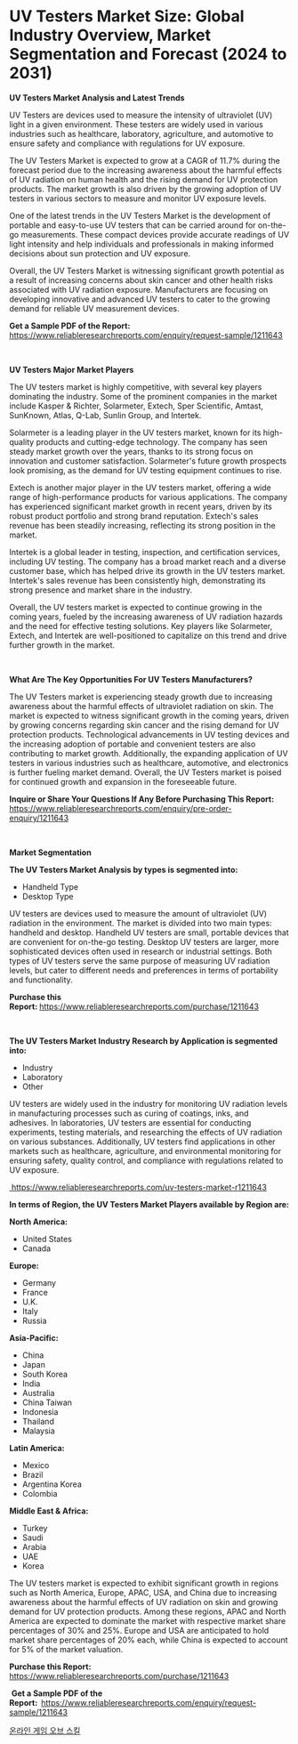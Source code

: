 <p><h1>UV Testers Market Size: Global Industry Overview, Market Segmentation and Forecast (2024 to 2031)</h1></p><p><strong>UV Testers Market Analysis and Latest Trends</strong></p>
<p><p>UV Testers are devices used to measure the intensity of ultraviolet (UV) light in a given environment. These testers are widely used in various industries such as healthcare, laboratory, agriculture, and automotive to ensure safety and compliance with regulations for UV exposure.</p><p>The UV Testers Market is expected to grow at a CAGR of 11.7% during the forecast period due to the increasing awareness about the harmful effects of UV radiation on human health and the rising demand for UV protection products. The market growth is also driven by the growing adoption of UV testers in various sectors to measure and monitor UV exposure levels.</p><p>One of the latest trends in the UV Testers Market is the development of portable and easy-to-use UV testers that can be carried around for on-the-go measurements. These compact devices provide accurate readings of UV light intensity and help individuals and professionals in making informed decisions about sun protection and UV exposure.</p><p>Overall, the UV Testers Market is witnessing significant growth potential as a result of increasing concerns about skin cancer and other health risks associated with UV radiation exposure. Manufacturers are focusing on developing innovative and advanced UV testers to cater to the growing demand for reliable UV measurement devices.</p></p>
<p><strong>Get a Sample PDF of the Report:&nbsp;</strong> <a href="https://www.reliableresearchreports.com/enquiry/request-sample/1211643">https://www.reliableresearchreports.com/enquiry/request-sample/1211643</a></p>
<p>&nbsp;</p>
<p><strong>UV Testers Major Market Players</strong></p>
<p><p>The UV testers market is highly competitive, with several key players dominating the industry. Some of the prominent companies in the market include Kasper & Richter, Solarmeter, Extech, Sper Scientific, Amtast, SunKnown, Atlas, Q-Lab, Sunlin Group, and Intertek.</p><p>Solarmeter is a leading player in the UV testers market, known for its high-quality products and cutting-edge technology. The company has seen steady market growth over the years, thanks to its strong focus on innovation and customer satisfaction. Solarmeter's future growth prospects look promising, as the demand for UV testing equipment continues to rise.</p><p>Extech is another major player in the UV testers market, offering a wide range of high-performance products for various applications. The company has experienced significant market growth in recent years, driven by its robust product portfolio and strong brand reputation. Extech's sales revenue has been steadily increasing, reflecting its strong position in the market.</p><p>Intertek is a global leader in testing, inspection, and certification services, including UV testing. The company has a broad market reach and a diverse customer base, which has helped drive its growth in the UV testers market. Intertek's sales revenue has been consistently high, demonstrating its strong presence and market share in the industry.</p><p>Overall, the UV testers market is expected to continue growing in the coming years, fueled by the increasing awareness of UV radiation hazards and the need for effective testing solutions. Key players like Solarmeter, Extech, and Intertek are well-positioned to capitalize on this trend and drive further growth in the market.</p></p>
<p>&nbsp;</p>
<p><strong>What Are The Key Opportunities For UV Testers Manufacturers?</strong></p>
<p><p>The UV Testers market is experiencing steady growth due to increasing awareness about the harmful effects of ultraviolet radiation on skin. The market is expected to witness significant growth in the coming years, driven by growing concerns regarding skin cancer and the rising demand for UV protection products. Technological advancements in UV testing devices and the increasing adoption of portable and convenient testers are also contributing to market growth. Additionally, the expanding application of UV testers in various industries such as healthcare, automotive, and electronics is further fueling market demand. Overall, the UV Testers market is poised for continued growth and expansion in the foreseeable future.</p></p>
<p><strong>Inquire or Share Your Questions If Any Before Purchasing This Report:</strong> <a href="https://www.reliableresearchreports.com/enquiry/pre-order-enquiry/1211643">https://www.reliableresearchreports.com/enquiry/pre-order-enquiry/1211643</a></p>
<p>&nbsp;</p>
<p><strong>Market Segmentation</strong></p>
<p><strong>The UV Testers Market Analysis by types is segmented into:</strong></p>
<p><ul><li>Handheld Type</li><li>Desktop Type</li></ul></p>
<p><p>UV testers are devices used to measure the amount of ultraviolet (UV) radiation in the environment. The market is divided into two main types: handheld and desktop. Handheld UV testers are small, portable devices that are convenient for on-the-go testing. Desktop UV testers are larger, more sophisticated devices often used in research or industrial settings. Both types of UV testers serve the same purpose of measuring UV radiation levels, but cater to different needs and preferences in terms of portability and functionality.</p></p>
<p><strong>Purchase this Report:&nbsp;</strong><a href="https://www.reliableresearchreports.com/purchase/1211643">https://www.reliableresearchreports.com/purchase/1211643</a></p>
<p>&nbsp;</p>
<p><strong>The UV Testers Market Industry Research by Application is segmented into:</strong></p>
<p><ul><li>Industry</li><li>Laboratory</li><li>Other</li></ul></p>
<p><p>UV testers are widely used in the industry for monitoring UV radiation levels in manufacturing processes such as curing of coatings, inks, and adhesives. In laboratories, UV testers are essential for conducting experiments, testing materials, and researching the effects of UV radiation on various substances. Additionally, UV testers find applications in other markets such as healthcare, agriculture, and environmental monitoring for ensuring safety, quality control, and compliance with regulations related to UV exposure.</p></p>
<p><a href="https://www.reliableresearchreports.com/uv-testers-market-r1211643">&nbsp;https://www.reliableresearchreports.com/uv-testers-market-r1211643</a></p>
<p><strong>In terms of Region, the UV Testers Market Players available by Region are:</strong></p>
<p>
    <p> <strong> North America: </strong>
        <ul>
            <li>United States</li>
            <li>Canada</li>
        </ul>
        </p> 
    <p> <strong> Europe: </strong>
        <ul>
            <li>Germany</li>
            <li>France</li>
            <li>U.K.</li>
            <li>Italy</li>
            <li>Russia</li>
        </ul>
        </p> 
    <p> <strong> Asia-Pacific: </strong>
        <ul>
            <li>China</li>
            <li>Japan</li>
            <li>South Korea</li>
            <li>India</li>
            <li>Australia</li>
            <li>China Taiwan</li>
            <li>Indonesia</li>
            <li>Thailand</li>
            <li>Malaysia</li>
        </ul>
        </p> 
    <p> <strong> Latin America: </strong>
        <ul>
            <li>Mexico</li>
            <li>Brazil</li>
            <li>Argentina Korea</li>
            <li>Colombia</li>
        </ul>
        </p> 
    <p> <strong> Middle East & Africa: </strong>
        <ul>
            <li>Turkey</li>
            <li>Saudi</li>
            <li>Arabia</li>
            <li>UAE</li>
            <li>Korea</li>
        </ul>
    </p>
    </p>
<p><p>The UV testers market is expected to exhibit significant growth in regions such as North America, Europe, APAC, USA, and China due to increasing awareness about the harmful effects of UV radiation on skin and growing demand for UV protection products. Among these regions, APAC and North America are expected to dominate the market with respective market share percentages of 30% and 25%. Europe and USA are anticipated to hold market share percentages of 20% each, while China is expected to account for 5% of the market valuation.</p></p>
<p><strong>Purchase this Report: </strong><a href="https://www.reliableresearchreports.com/purchase/1211643">https://www.reliableresearchreports.com/purchase/1211643</a></p>
<p>&nbsp;<strong>Get a Sample PDF of the Report:&nbsp;&nbsp;</strong><a href="https://www.reliableresearchreports.com/enquiry/request-sample/1211643">https://www.reliableresearchreports.com/enquiry/request-sample/1211643</a></p>
<p><strong></strong></p>
<p><p><a href="https://github.com/admichael111/Market-Research-Report-List-2/blob/main/2376425183491.md">온라인 게임 오브 스킬</a></p></p>